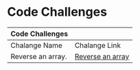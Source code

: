 # Code Challenges    

| Code Challenges                                                             |                             |
| --------------------------------------------------------------------------- | --------------------------- |
|Chalange Name            | Chalange Link           |
|  Reverse an array.       |  [Reverse an array](reverse-an-array/README.md)          |


